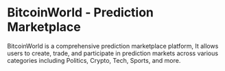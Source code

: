 # BitcoinWorld - Prediction Marketplace

BitcoinWorld is a comprehensive prediction marketplace platform, It allows users to create, trade, and participate in prediction markets across various categories including Politics, Crypto, Tech, Sports, and more.